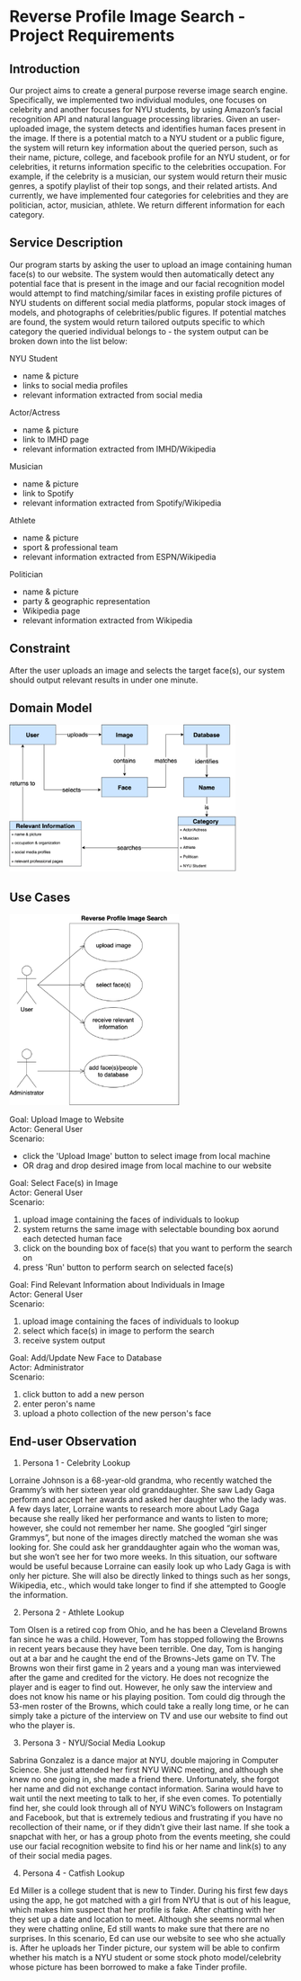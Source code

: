 # Reverse Profile Image Search - Project Requirements

## Introduction
Our project aims to create a general purpose reverse image search engine. Specifically, we implemented two individual modules, one focuses on celebrity and another focuses for NYU students, by using Amazon’s facial recognition API and natural language processing libraries. Given an user-uploaded image, the system detects and identifies human faces present in the image. If there is a potential match to a NYU student or a public figure, the system will return key information about the queried person, such as their name, picture, college, and facebook profile for an NYU student, or for celebrities, it returns information specific to the celebrities occupation. For example, if the celebrity is a musician, our system would return their music genres, a spotify playlist of their top songs, and their related artists. And currently, we have implemented four categories for celebrities and they are politician, actor, musician, athlete. We return different information for each category.

## Service Description
Our program starts by asking the user to upload an image containing human face(s) to our website. The system would then automatically detect any potential face that is present in the image and our facial recognition model would attempt to find matching/similar faces in existing profile pictures of NYU students on different social media platforms, popular stock images of models, and photographs of celebrities/public figures. If potential matches are found, the system would return tailored outputs specific to which category the queried individual belongs to - the system output can be broken down into the list below:


NYU Student
 - name & picture
 - links to social media profiles
 - relevant information extracted from social media
 
Actor/Actress
 - name & picture
 - link to IMHD page
 - relevant information extracted from IMHD/Wikipedia

Musician
 - name & picture
 - link to Spotify
 - relevant information extracted from Spotify/Wikipedia
 
Athlete
 - name & picture
 - sport & professional team
 - relevant information extracted from ESPN/Wikipedia
 
Politician
 - name & picture
 - party & geographic representation
 - Wikipedia page
 - relevant information extracted from Wikipedia


## Constraint
After the user uploads an image and selects the target face(s), our system should output relevant results in under one minute.


## Domain Model
<img src="https://github.com/nyu-software-engineering/profile-photo-lookup/blob/master/asset/domain_model.png" width="80%">


## Use Cases
<img src="https://github.com/nyu-software-engineering/profile-photo-lookup/blob/master/asset/use_cases.png" width="60%">


Goal: Upload Image to Website <br />
Actor: General User <br />
Scenario:
 - click the 'Upload Image' button to select image from local machine
 - OR drag and drop desired image from local machine to our website
 

Goal: Select Face(s) in Image <br />
Actor: General User <br />
Scenario:
 1. upload image containing the faces of individuals to lookup
 2. system returns the same image with selectable bounding box aorund each detected human face
 3. click on the bounding box of face(s) that you want to perform the search on
 4. press 'Run' button to perform search on selected face(s)


Goal: Find Relevant Information about Individuals in Image <br />
Actor: General User <br />
Scenario: 
 1. upload image containing the faces of individuals to lookup
 2. select which face(s) in image to perform the search
 3. receive system output
 
 
Goal: Add/Update New Face to Database <br />
Actor: Administrator <br />
Scenario: 
 1. click button to add a new person
 2. enter peron's name
 3. upload a photo collection of the new person's face


## End-user Observation
1. Persona 1 - Celebrity Lookup

Lorraine Johnson is a 68-year-old grandma, who recently watched the Grammy’s with her sixteen year old granddaughter. She saw Lady Gaga perform and accept her awards and asked her daughter who the lady was. A few days later, Lorraine wants to research more about Lady Gaga because she really liked her performance and wants to listen to more; however, she could not remember her name. She googled “girl singer Grammys”, but none of the images directly matched the woman she was looking for. She could ask her granddaughter again who the woman was, but she won’t see her for two more weeks. In this situation, our software would be useful because Lorraine can easily look up who Lady Gaga is with only her picture. She will also be directly linked to things such as her songs, Wikipedia, etc., which would take longer to find if she attempted to Google the information. 

2. Persona 2 - Athlete Lookup

Tom Olsen is a retired cop from Ohio, and he has been a Cleveland Browns fan since he was a child. However, Tom has stopped following the Browns in recent years because they have been terrible. One day, Tom is hanging out at a bar and he caught the end of the Browns-Jets game on TV. The Browns won their first game in 2 years and a young man was interviewed after the game and credited for the victory. He does not recognize the player and is eager to find out. However, he only saw the interview and does not know his name or his playing position. Tom could dig through the 53-men roster of the Browns, which could take a really long time, or he can simply take a picture of the interview on TV and use our website to find out who the player is. 

3. Persona 3 - NYU/Social Media Lookup

Sabrina Gonzalez is a dance major at NYU, double majoring in Computer Science. She just attended her first NYU WiNC meeting, and although she knew no one going in, she made a friend there. Unfortunately, she forgot her name and did not exchange contact information. Sarina would have to wait until the next meeting to talk to her, if she even comes. To potentially find her, she could look through all of NYU WiNC’s followers on Instagram and Facebook, but that is extremely tedious and frustrating if you have no recollection of their name, or if they didn’t give their last name. If she took a snapchat with her, or has a group photo from the events meeting, she could use our facial recognition website to find his or her name and link(s) to any of their social media pages.


4. Persona 4 - Catfish Lookup

Ed Miller is a college student that is new to Tinder. During his first few days using the app, he got matched with a girl from NYU that is out of his league, which makes him suspect that her profile is fake. After chatting with her they set up a date and location to meet. Although she seems normal when they were chatting online, Ed still wants to make sure that there are no surprises. In this scenario, Ed can use our website to see who she actually is. After he uploads her Tinder picture,  our system will be able to confirm whether his match is a NYU student or some stock photo model/celebrity whose picture has been borrowed to make a fake Tinder profile.

